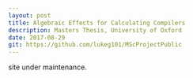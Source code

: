 ```yaml
---
layout: post
title: Algebraic Effects for Calculating Compilers
description: Masters Thesis, University of Oxford
date: 2017-08-29
git: https://github.com/lukeg101/MScProjectPublic
---
```


site under maintenance.